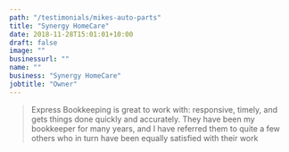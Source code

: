 ```yaml
---
path: "/testimonials/mikes-auto-parts"
title: "Synergy HomeCare"
date: 2018-11-28T15:01:01+10:00
draft: false
image: ""
businessurl: ""
name: ""
business: "Synergy HomeCare"
jobtitle: "Owner"
---
```


> Express Bookkeeping is great to work with: responsive, timely, and gets things done quickly and accurately. They have been my bookkeeper for many years, and I have referred them to quite a few others who in turn have been equally satisfied with their work
